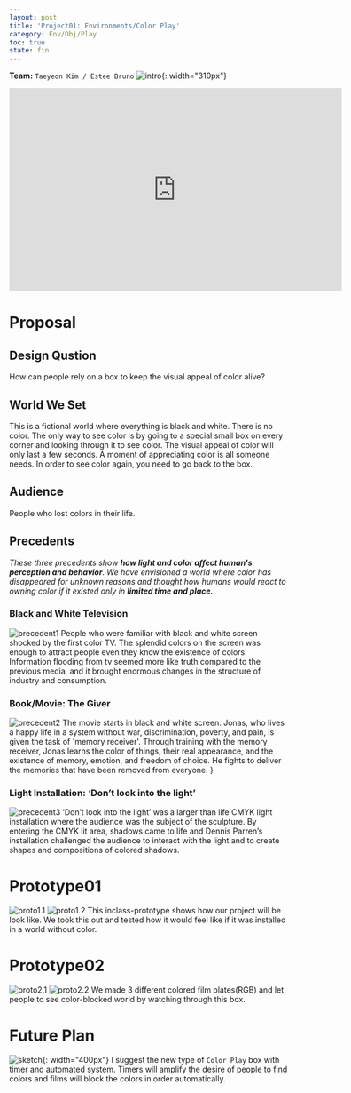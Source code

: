 ```yaml
---
layout: post
title: 'Project01: Environments/Color Play'
category: Env/Obj/Play
toc: true
state: fin
---
```

**Team:** `Taeyeon Kim / Estee Bruno`
![intro](/sp17-ms2/assets/img/project_env/intro.jpg){: width="310px"}
<iframe src="https://docs.google.com/presentation/d/1WJQBivsv12_DmmSXA3skMtxw8qeuaQpVZD9qnU19oy8/embed?start=false&loop=false&delayms=3000" frameborder="0" width="600" height="366" allowfullscreen="true" mozallowfullscreen="true" webkitallowfullscreen="true"></iframe>

# Proposal
## Design Qustion
How can people rely on a box to keep the visual appeal of color alive?

## World We Set
This is a fictional world where everything is black and white. There is no color.
The only way to see color is by going to a special small box on every corner and looking through it to see color.
The visual appeal of color will only last a few seconds. A moment of appreciating color is all someone needs. In order to see color again, you need to go back to the box.

## Audience
People who lost colors in their life.

## Precedents
*These three precedents show __how light and color affect human's perception and behavior__. We have envisioned a world where color has disappeared for unknown reasons and thought how humans would react to owning color if it existed only in __limited time and place.__*
### Black and White Television
![precedent1](http://www.canadianbusiness.com/wp-content/uploads/2015/03/black-and-white-advertising-97819305-compressor.jpg)
 People who were familiar with black and white screen shocked by the first color TV. The splendid colors on the screen was enough to attract people even they know the existence of colors. Information flooding from tv seemed more like truth compared to the previous media, and it brought enormous changes in the structure of industry and consumption.

### Book/Movie: The Giver
![precedent2](https://s-media-cache-ak0.pinimg.com/736x/9a/d7/72/9ad772979a2a60c3fe59ed8cedc9df16.jpg)
 The movie starts in black and white screen. Jonas, who lives a happy life in a  system without war, discrimination, poverty, and pain, is given the task of 'memory receiver'. Through training with the memory receiver, Jonas learns the color of things, their real appearance, and the existence of memory, emotion, and freedom of choice. He fights to deliver the memories that have been removed from everyone.
}

### Light Installation: ‘Don’t look into the light’
![precedent3](http://www.artinsight.co.kr/data/tmp/1606/fbce7eeb6ca7518ae7f43e91953d170a_cBpxolVBHhuA7loGxZiluQMuM5o4Rrd.jpg)
‘Don’t look into the light’ was a larger than life CMYK light installation where the audience was the subject of the sculpture. By entering the CMYK lit area, shadows came to life and Dennis Parren’s installation challenged the audience to interact with the light and to create shapes and compositions of colored shadows.

# Prototype01
![proto1.1](/sp17-ms2/assets/img/project_env/proto01_01.jpg)
![proto1.2](/sp17-ms2/assets/img/project_env/proto01_02.jpg)
This inclass-prototype shows how our project will be look like. We took this out and tested how it would feel like if it was installed in a world without color.

# Prototype02
![proto2.1](/sp17-ms2/assets/img/project_env/proto02_01.jpg)
![proto2.2](/sp17-ms2/assets/img/project_env/proto02_02.jpg)
We made 3 different colored film plates(RGB) and let people to see color-blocked world by watching through this box.

# Future Plan
![sketch](/sp17-ms2/assets/img/project_env/future_sketch.jpg){: width="400px"}
I suggest the new type of `Color Play` box with timer and automated system. Timers will amplify the desire of people to find colors and films will block the colors in order automatically.
